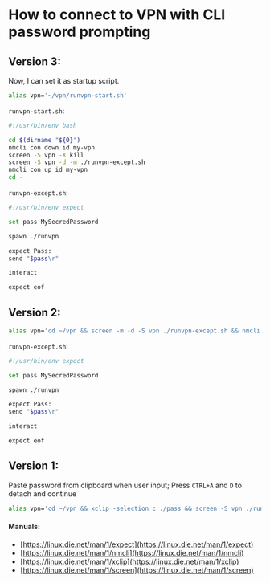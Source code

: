 # How to connect to VPN with CLI password prompting

## Version 3:

Now, I can set it as startup script.
```bash
alias vpn='~/vpn/runvpn-start.sh'
```
`runvpn-start.sh`:

```bash
#!/usr/bin/env bash

cd $(dirname "${0}")
nmcli con down id my-vpn
screen -S vpn -X kill
screen -S vpn -d -m ./runvpn-except.sh
nmcli con up id my-vpn
cd -
```

`runvpn-except.sh`:

```bash
#!/usr/bin/env expect

set pass MySecredPassword

spawn ./runvpn

expect Pass:
send "$pass\r"

interact

expect eof
```

## Version 2:

```bash
alias vpn='cd ~/vpn && screen -m -d -S vpn ./runvpn-except.sh && nmcli con up id my-vpn'
```

`runvpn-except.sh`:

```bash
#!/usr/bin/env expect

set pass MySecredPassword

spawn ./runvpn

expect Pass:
send "$pass\r"

interact

expect eof
```

## Version 1:

Paste password from clipboard when user input; Press `CTRL+A` and `D` to detach and continue

```bash
alias vpn='cd ~/vpn && xclip -selection c ./pass && screen -S vpn ./runvpn && nmcli con up id my-vpn; xclip -selection c /dev/null'
```

#### Manuals:

*   [https://linux.die.net/man/1/expect](https://linux.die.net/man/1/expect)
*   [https://linux.die.net/man/1/nmcli](https://linux.die.net/man/1/nmcli)
*   [https://linux.die.net/man/1/xclip](https://linux.die.net/man/1/xclip)
*   [https://linux.die.net/man/1/screen](https://linux.die.net/man/1/screen)
